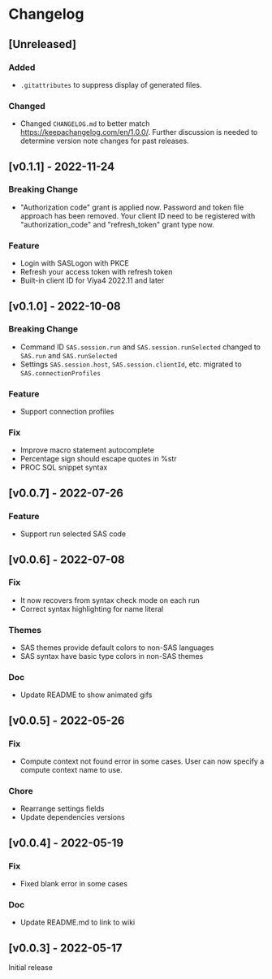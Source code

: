 # Changelog

## [Unreleased]

### Added

- `.gitattributes` to suppress display of generated files.

### Changed

- Changed `CHANGELOG.md` to better match https://keepachangelog.com/en/1.0.0/. Further discussion is needed to determine version note changes for past releases.

## [v0.1.1] - 2022-11-24

### Breaking Change

- "Authorization code" grant is applied now. Password and token file approach has been removed. Your client ID need to be registered with "authorization_code" and "refresh_token" grant type now.

### Feature

- Login with SASLogon with PKCE
- Refresh your access token with refresh token
- Built-in client ID for Viya4 2022.11 and later

## [v0.1.0] - 2022-10-08

### Breaking Change

- Command ID `SAS.session.run` and `SAS.session.runSelected` changed to `SAS.run` and `SAS.runSelected`
- Settings `SAS.session.host`, `SAS.session.clientId`, etc. migrated to `SAS.connectionProfiles`

### Feature

- Support connection profiles

### Fix

- Improve macro statement autocomplete
- Percentage sign should escape quotes in %str
- PROC SQL snippet syntax

## [v0.0.7] - 2022-07-26

### Feature

- Support run selected SAS code

## [v0.0.6] - 2022-07-08

### Fix

- It now recovers from syntax check mode on each run
- Correct syntax highlighting for name literal

### Themes

- SAS themes provide default colors to non-SAS languages
- SAS syntax have basic type colors in non-SAS themes

### Doc

- Update README to show animated gifs

## [v0.0.5] - 2022-05-26

### Fix

- Compute context not found error in some cases. User can now specify a compute context name to use.

### Chore

- Rearrange settings fields
- Update dependencies versions

## [v0.0.4] - 2022-05-19

### Fix

- Fixed blank error in some cases

### Doc

- Update README.md to link to wiki

## [v0.0.3] - 2022-05-17

Initial release
